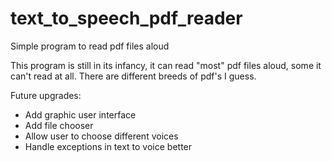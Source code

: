# text_to_speech_pdf_reader
Simple program to read pdf files aloud

This program is still in its infancy, it can read "most" pdf files aloud, some it can't read at all. There are different breeds of pdf's I guess.

Future upgrades:
  * Add graphic user interface
  * Add file chooser
  * Allow user to choose different voices
  * Handle exceptions in text to voice better
